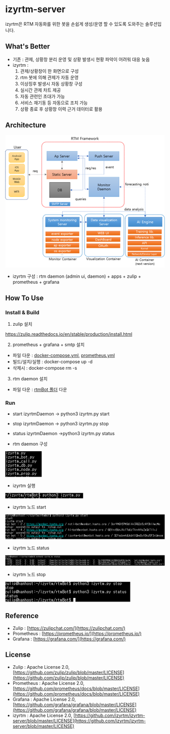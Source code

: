 # izyrtm-server

izyrtm은 RTM 자동화를 위한 봇을 손쉽게 생성/운영 할 수 있도록 도와주는 솔루션입니다. 

## What's Better
- 기존 : 관제, 상황창 분리 운영 및 상황 발생시 현황 파악이 어려워 대응 늦음
- izyrtm : 
   1) 관제/상황창이 한 화면으로 구성
   2) rtm 봇에 의해 관제가 자동 운영
   3) 이상징후 발생시 자동 상황창 구성
   4) 실시간 관제 차트 제공
   5) 자동 관련인 초대가 가능
   6) 서비스 재기동 등 자동으로 조치 가능
   7) 상황 종료 후 상황창 이력 근거 데이터로 활용

## Architecture
![arch.png](./img/arch.png)

- izyrtm 구성 : rtm daemon (admin ui, daemon) + apps + zulip + prometheus + grafana

## How To Use
### Install & Build

1) zulip 설치

https://zulip.readthedocs.io/en/stable/production/install.html

2) prometheus + grafana + smtp 설치
- 파일 다운 : [docker-compose.yml](./docker-compose.yml), [prometheus.yml](./prometheus.yml)
- 빌드/설치/실행 : docker-compose up -d
- 삭제시 : docker-compose rm -s

3) rtm daemon 설치
- 파일 다운 : [rtmBot 폴더](./rtmBot) 다운

### Run

- start izyrtmDaemon -> python3 izyrtm.py start  
- stop izyrtmDaemon -> python3 izyrtm.py stop
- status izyrtmDaemon ->python3 izyrtm.py status

- rtm daemon 구성

![file.png](./img/file.png)

- izyrtm 실행

![izyrtm.png](./img/izyrtm.png)

- izyrtm 노드 start

![start.png](./img/start.png)

- izyrtm 노드 status

![status2.png](./img/status2.png)

- izyrtm 노드 stop

![stop.png](./img/stop.png)


## Reference
- Zulip : [https://zulipchat.com/](https://zulipchat.com/)
- Prometheus : [https://prometheus.io/](https://prometheus.io/)
- Grafana : [https://grafana.com/](https://grafana.com/)

## License
- Zulip : Apache License 2.0, [https://github.com/zulip/zulip/blob/master/LICENSE](https://github.com/zulip/zulip/blob/master/LICENSE)
- Prometheus : Apache License 2.0, [https://github.com/prometheus/docs/blob/master/LICENSE](https://github.com/prometheus/docs/blob/master/LICENSE)
- Grafana : Apache License 2.0, [https://github.com/grafana/grafana/blob/master/LICENSE](https://github.com/grafana/grafana/blob/master/LICENSE)
- izyrtm : Apache License 2.0, [https://github.com/izyrtm/izyrtm-server/blob/master/LICENSE](https://github.com/izyrtm/izyrtm-server/blob/master/LICENSE)
